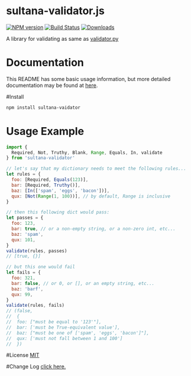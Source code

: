 # sultana-validator.js

[![NPM version][npm-image]][npm-url]
[![Build Status][travis-image]][travis-url]
[![Downloads][downloads-image]][npm-url]

A library for validating as same as <a href="https://github.com/mansam/validator.py">validator.py</a>

# Documentation
This README has some basic usage information, but more detailed documentation may be found at <a href="https://github.com/Seasonley/validator.js/blob/master/doc/DOCMEnTATION">here</a>.

#Install
```bash
npm install sultana-vaidator
```

# Usage Example

```javascript
import {
  Required, Not, Truthy, Blank, Range, Equals, In, validate
} from 'sultana-validator'

// let's say that my dictionary needs to meet the following rules...
let rules = {
  foo: [Required, Equals(123)],
  bar: [Required, Truthy()],
  baz: [In(['spam', 'eggs', 'bacon'])],
  qux: [Not(Range(1, 100))], // by default, Range is inclusive
}

// then this following dict would pass:
let passes = {
  foo: 123,
  bar: true, // or a non-empty string, or a non-zero int, etc...
  baz: 'spam',
  qux: 101,
}
validate(rules, passes)
// [true, {}]

// but this one would fail
let fails = {
  foo: 321,
  bar: false, // or 0, or [], or an empty string, etc...
  baz: 'barf',
  qux: 99,
}
validate(rules, fails)
// (false,
//  {
//  foo: ["must be equal to '123'"],
//  bar: ['must be True-equivalent value'],
//  baz: ["must be one of ['spam', 'eggs', 'bacon']"],
//  qux: ['must not fall between 1 and 100']
//  })

```

#License
[MIT](https://github.com/Seasonley/validator.js/blob/master/LICENSE)

#Change Log
<a href="https://github.com/Seasonley/validator.js/blob/master/doc/CHANGELOG.md">click here.</a>

[downloads-image]: http://img.shields.io/npm/dm/sultana-validator.svg
[npm-url]: https://npmjs.org/package/sultana-validator
[npm-image]: http://img.shields.io/npm/v/sultana-validator.svg

[travis-url]: https://travis-ci.org/Seasonley/validator.js
[travis-image]: http://img.shields.io/travis/Seasonley/validator.js.svg
